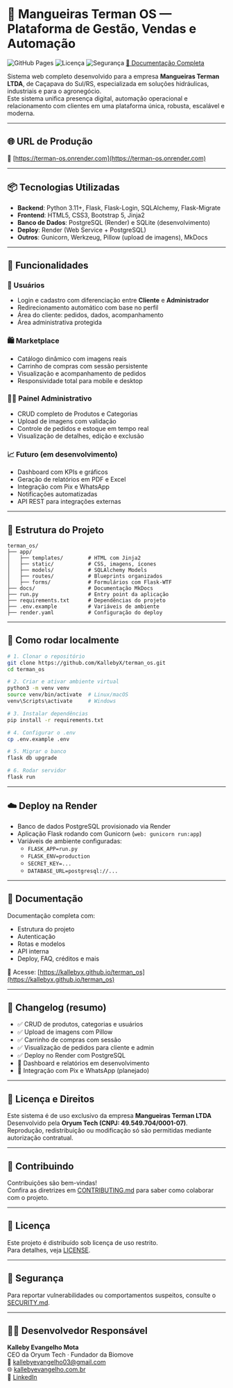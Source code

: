 # 🧰 Mangueiras Terman OS — Plataforma de Gestão, Vendas e Automação

![GitHub Pages](https://img.shields.io/badge/docs-online-blue?logo=github&style=flat-square)
![Licença](https://img.shields.io/badge/licença-uso%20restrito-red?style=flat-square)
![Segurança](https://img.shields.io/badge/segurança-reportar%20vulnerabilidades-orange?style=flat-square)
[📘 Documentação Completa](https://kallebyx.github.io/terman_os/)

Sistema web completo desenvolvido para a empresa **Mangueiras Terman LTDA**, de Caçapava do Sul/RS, especializada em soluções hidráulicas, industriais e para o agronegócio.  
Este sistema unifica presença digital, automação operacional e relacionamento com clientes em uma plataforma única, robusta, escalável e moderna.

---

## 🌐 URL de Produção

🔗 [https://terman-os.onrender.com](https://terman-os.onrender.com)

---

## 📦 Tecnologias Utilizadas

- **Backend**: Python 3.11+, Flask, Flask-Login, SQLAlchemy, Flask-Migrate
- **Frontend**: HTML5, CSS3, Bootstrap 5, Jinja2
- **Banco de Dados**: PostgreSQL (Render) e SQLite (desenvolvimento)
- **Deploy**: Render (Web Service + PostgreSQL)
- **Outros**: Gunicorn, Werkzeug, Pillow (upload de imagens), MkDocs

---

## 🧠 Funcionalidades

### 👥 Usuários
- Login e cadastro com diferenciação entre **Cliente** e **Administrador**
- Redirecionamento automático com base no perfil
- Área do cliente: pedidos, dados, acompanhamento
- Área administrativa protegida

### 🛍️ Marketplace
- Catálogo dinâmico com imagens reais
- Carrinho de compras com sessão persistente
- Visualização e acompanhamento de pedidos
- Responsividade total para mobile e desktop

### 🧑‍💼 Painel Administrativo
- CRUD completo de Produtos e Categorias
- Upload de imagens com validação
- Controle de pedidos e estoque em tempo real
- Visualização de detalhes, edição e exclusão

### 📈 Futuro (em desenvolvimento)
- Dashboard com KPIs e gráficos
- Geração de relatórios em PDF e Excel
- Integração com Pix e WhatsApp
- Notificações automatizadas
- API REST para integrações externas

---

## 📁 Estrutura do Projeto

```
terman_os/
├── app/
│   ├── templates/        # HTML com Jinja2
│   ├── static/           # CSS, imagens, ícones
│   ├── models/           # SQLAlchemy Models
│   ├── routes/           # Blueprints organizados
│   ├── forms/            # Formulários com Flask-WTF
├── docs/                 # Documentação MkDocs
├── run.py                # Entry point da aplicação
├── requirements.txt      # Dependências do projeto
├── .env.example          # Variáveis de ambiente
├── render.yaml           # Configuração do deploy
```

---

## 🧪 Como rodar localmente

```bash
# 1. Clonar o repositório
git clone https://github.com/KallebyX/terman_os.git
cd terman_os

# 2. Criar e ativar ambiente virtual
python3 -m venv venv
source venv/bin/activate  # Linux/macOS
venv\Scripts\activate     # Windows

# 3. Instalar dependências
pip install -r requirements.txt

# 4. Configurar o .env
cp .env.example .env

# 5. Migrar o banco
flask db upgrade

# 6. Rodar servidor
flask run
```

---

## ☁️ Deploy na Render

- Banco de dados PostgreSQL provisionado via Render
- Aplicação Flask rodando com Gunicorn (`web: gunicorn run:app`)
- Variáveis de ambiente configuradas:
  - `FLASK_APP=run.py`
  - `FLASK_ENV=production`
  - `SECRET_KEY=...`
  - `DATABASE_URL=postgresql://...`

---

## 📘 Documentação

Documentação completa com:

- Estrutura do projeto
- Autenticação
- Rotas e modelos
- API interna
- Deploy, FAQ, créditos e mais

🔗 Acesse: [https://kallebyx.github.io/terman_os](https://kallebyx.github.io/terman_os)

---

## 📌 Changelog (resumo)

- ✅ CRUD de produtos, categorias e usuários
- ✅ Upload de imagens com Pillow
- ✅ Carrinho de compras com sessão
- ✅ Visualização de pedidos para cliente e admin
- ✅ Deploy no Render com PostgreSQL
- 🚧 Dashboard e relatórios em desenvolvimento
- 🚧 Integração com Pix e WhatsApp (planejado)

---

## 📄 Licença e Direitos

Este sistema é de uso exclusivo da empresa **Mangueiras Terman LTDA**  
Desenvolvido pela **Oryum Tech (CNPJ: 49.549.704/0001-07)**.  
Reprodução, redistribuição ou modificação só são permitidas mediante autorização contratual.

---

## 🤝 Contribuindo

Contribuições são bem-vindas!  
Confira as diretrizes em [CONTRIBUTING.md](../main/CONTRIBUTING.md) para saber como colaborar com o projeto.

---

## 📜 Licença

Este projeto é distribuído sob licença de uso restrito.  
Para detalhes, veja [LICENSE](../main/LICENSE).

---

## 🔐 Segurança

Para reportar vulnerabilidades ou comportamentos suspeitos, consulte o [SECURITY.md](../main/SECURITY.md).

---

## 👨‍💻 Desenvolvedor Responsável

**Kalleby Evangelho Mota**  
CEO da Oryum Tech · Fundador da Biomove  
📧 kallebyevangelho03@gmail.com  
🌐 [kallebyevangelho.com.br](https://www.kallebyevangelho.com.br)  
🔗 [LinkedIn](https://www.linkedin.com/in/kalleby-evangelho)